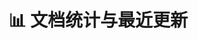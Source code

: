 # 📊 文档统计与最近更新

<StatsPage />

<script setup>
import StatsPage from '.vitepress/components/StatsPage.vue'
</script>